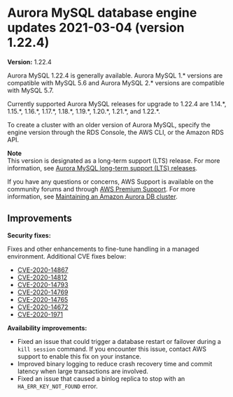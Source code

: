 # Aurora MySQL database engine updates 2021\-03\-04 \(version 1\.22\.4\)<a name="AuroraMySQL.Updates.1224"></a><a name="1224"></a><a name="1.22.4"></a>

**Version:** 1\.22\.4

Aurora MySQL 1\.22\.4 is generally available\. Aurora MySQL 1\.\* versions are compatible with MySQL 5\.6 and Aurora MySQL 2\.\* versions are compatible with MySQL 5\.7\.

 Currently supported Aurora MySQL releases for upgrade to 1\.22\.4 are 1\.14\.\*, 1\.15\.\*, 1\.16\.\*, 1\.17\.\*, 1\.18\.\*, 1\.19\.\*, 1\.20\.\*, 1\.21\.\*, and 1\.22\.\*\. 

 To create a cluster with an older version of Aurora MySQL, specify the engine version through the RDS Console, the AWS CLI, or the Amazon RDS API\. 

**Note**  
 This version is designated as a long\-term support \(LTS\) release\. For more information, see [Aurora MySQL long\-term support \(LTS\) releases](AuroraMySQL.Updates.Versions.md#AuroraMySQL.Updates.LTS)\. 

 If you have any questions or concerns, AWS Support is available on the community forums and through [AWS Premium Support](http://aws.amazon.com/support)\. For more information, see [Maintaining an Amazon Aurora DB cluster](USER_UpgradeDBInstance.Maintenance.md)\. 

## Improvements<a name="AuroraMySQL.Updates.1224.Improvements"></a>

 **Security fixes:** 

 Fixes and other enhancements to fine\-tune handling in a managed environment\. Additional CVE fixes below: 
+ [CVE\-2020\-14867](https://cve.mitre.org/cgi-bin/cvename.cgi?name=CVE-2020-14867)
+ [CVE\-2020\-14812](https://cve.mitre.org/cgi-bin/cvename.cgi?name=CVE-2020-14812)
+ [CVE\-2020\-14793](https://cve.mitre.org/cgi-bin/cvename.cgi?name=CVE-2020-14793)
+ [CVE\-2020\-14769](https://cve.mitre.org/cgi-bin/cvename.cgi?name=CVE-2020-14769)
+ [CVE\-2020\-14765](https://cve.mitre.org/cgi-bin/cvename.cgi?name=CVE-2020-14765)
+ [CVE\-2020\-14672](https://cve.mitre.org/cgi-bin/cvename.cgi?name=CVE-2020-14672)
+ [CVE\-2020\-1971](https://cve.mitre.org/cgi-bin/cvename.cgi?name=CVE-2020-1971)

 **Availability improvements:** 
+  Fixed an issue that could trigger a database restart or failover during a `kill session` command\. If you encounter this issue, contact AWS support to enable this fix on your instance\. 
+  Improved binary logging to reduce crash recovery time and commit latency when large transactions are involved\. 
+  Fixed an issue that caused a binlog replica to stop with an `HA_ERR_KEY_NOT_FOUND` error\. 